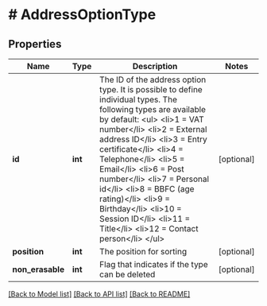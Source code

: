 # # AddressOptionType

## Properties

Name | Type | Description | Notes
------------ | ------------- | ------------- | -------------
**id** | **int** | The ID of the address option type. It is possible to define individual types. The following types are available by default: &lt;ul&gt; &lt;li&gt;1 &#x3D; VAT number&lt;/li&gt; &lt;li&gt;2 &#x3D; External address ID&lt;/li&gt; &lt;li&gt;3 &#x3D; Entry certificate&lt;/li&gt; &lt;li&gt;4 &#x3D; Telephone&lt;/li&gt; &lt;li&gt;5 &#x3D; Email&lt;/li&gt; &lt;li&gt;6 &#x3D; Post number&lt;/li&gt; &lt;li&gt;7 &#x3D; Personal id&lt;/li&gt; &lt;li&gt;8 &#x3D; BBFC (age rating)&lt;/li&gt; &lt;li&gt;9 &#x3D; Birthday&lt;/li&gt; &lt;li&gt;10 &#x3D; Session ID&lt;/li&gt; &lt;li&gt;11 &#x3D; Title&lt;/li&gt; &lt;li&gt;12 &#x3D; Contact person&lt;/li&gt; &lt;/ul&gt; | [optional] 
**position** | **int** | The position for sorting | [optional] 
**non_erasable** | **int** | Flag that indicates if the type can be deleted | [optional] 

[[Back to Model list]](../../README.md#documentation-for-models) [[Back to API list]](../../README.md#documentation-for-api-endpoints) [[Back to README]](../../README.md)


